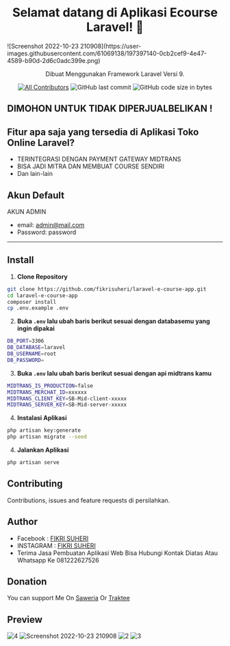 <h1 align="center">Selamat datang di Aplikasi Ecourse Laravel! 👋</h1>
<div>
![Screenshot 2022-10-23 210908](https://user-images.githubusercontent.com/61069138/197397140-0cb2cef9-4e47-4589-b90d-2d6c0adc399e.png)
</div>




<p align="center">Dibuat Menggunakan Framework Laravel Versi 9.</p>
<div align="center">

[![All Contributors](https://img.shields.io/github/contributors/fikrisuheri/laravel-toko-online-anime-store)](https://github.com/fikrisuheri/laravel-e-course-app/graphs/contributors)
![GitHub last commit](https://img.shields.io/github/last-commit/fikrisuheri/laravel-e-course-app.svg)
![GitHub code size in bytes](https://img.shields.io/github/languages/code-size/fikrisuheri/laravel-e-course-app)
</div>

## DIMOHON UNTUK TIDAK DIPERJUALBELIKAN !

## Fitur apa saja yang tersedia di Aplikasi Toko Online Laravel?

- TERINTEGRASI DENGAN PAYMENT GATEWAY MIDTRANS
- BISA JADI MITRA DAN MEMBUAT COURSE SENDIRI
- Dan lain-lain


## Akun Default
AKUN ADMIN
- email: admin@mail.com
- Password: password

---

## Install

1. **Clone Repository**

```bash
git clone https://github.com/fikrisuheri/laravel-e-course-app.git
cd laravel-e-course-app
composer install
cp .env.example .env
```

2. **Buka `.env` lalu ubah baris berikut sesuai dengan databasemu yang ingin dipakai**

```bash
DB_PORT=3306
DB_DATABASE=laravel
DB_USERNAME=root
DB_PASSWORD=
```


3. **Buka `.env` lalu ubah baris berikut sesuai dengan api midtrans kamu**

```bash
MIDTRANS_IS_PRODUCTION=false
MIDTRANS_MERCHAT_ID=xxxxxx
MIDTRANS_CLIENT_KEY=SB-Mid-client-xxxxx
MIDTRANS_SERVER_KEY=SB-Mid-server-xxxxx
```


4. **Instalasi Aplikasi**

```bash
php artisan key:generate
php artisan migrate --seed
```

4. **Jalankan Aplikasi**

```bash
php artisan serve
```


## Contributing

Contributions, issues and feature requests di persilahkan.


## Author

- Facebook : <a href="https://web.facebook.com/ahmad.ari.9847/"> FIKRI SUHERI</a>
- INSTAGRAM : <a href="https://www.instagram.com/fikrisuheri__"> FIKRI SUHERI</a>
- Terima Jasa Pembuatan Aplikasi Web Bisa Hubungi Kontak Diatas Atau Whatsapp Ke 081222627526
## Donation

You can support Me On [Saweria](https://saweria.co/fikrisuheri) Or [Traktee](https://trakteer.id/fikri-suheri)

## Preview

![4](https://user-images.githubusercontent.com/61069138/197397134-47790039-e806-41e7-9b89-34da5a61e695.png)
![Screenshot 2022-10-23 210908](https://user-images.githubusercontent.com/61069138/197397140-0cb2cef9-4e47-4589-b90d-2d6c0adc399e.png)
![2](https://user-images.githubusercontent.com/61069138/197397142-72a309b1-3068-4ed0-9f60-c0b446a5170c.png)
![3](https://user-images.githubusercontent.com/61069138/197397144-51715b31-3fe7-4e6d-ac7c-6048a36698f2.png)
